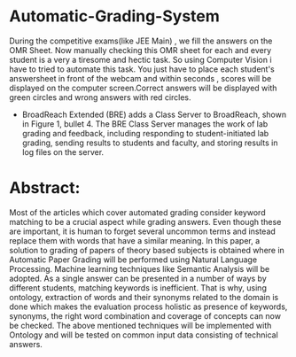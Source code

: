 # Automatic-Grading-System
During the competitive exams(like JEE Main) , we fill the answers on the OMR Sheet. Now manually checking this OMR sheet for each and every student is a very a tiresome and hectic task. So using Computer Vision i have to tried to automate this task. You just have to place each student's answersheet in front of the webcam and within seconds , scores will be displayed on the computer screen.Correct answers will be displayed with green circles and wrong answers with red circles.
- BroadReach Extended (BRE) adds a Class Server to BroadReach, shown in Figure 1, bullet 4.
The BRE Class Server manages the work of lab grading and feedback, including responding to
student-initiated lab grading, sending results to students and faculty, and storing results in log
files on the server.
# Abstract:
Most of the articles which cover automated grading consider keyword matching to be a crucial aspect while grading answers. Even though these are important, it is human to forget several uncommon terms and instead replace them with words that have a similar meaning. In this paper, a solution to grading of papers of theory based subjects is obtained where in Automatic Paper Grading will be performed using Natural Language Processing. Machine learning techniques like Semantic Analysis will be adopted. As a single answer can be presented in a number of ways by different students, matching keywords is inefficient. That is why, using ontology, extraction of words and their synonyms related to the domain is done which makes the evaluation process holistic as presence of keywords, synonyms, the right word combination and coverage of concepts can now be checked. The above mentioned techniques will be implemented with Ontology and will be tested on common input data consisting of technical answers. 
